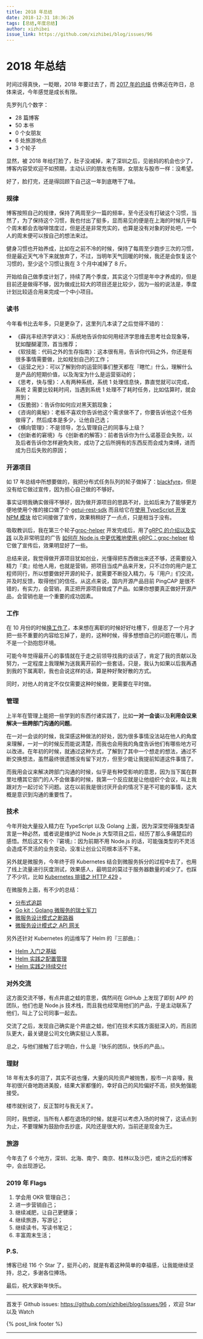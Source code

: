 ```yaml
---
title: 2018 年总结
date: 2018-12-31 18:36:26
tags: [总结,年度总结]
author: xizhibei
issue_link: https://github.com/xizhibei/blog/issues/96
---
```

# 2018 年总结

<!-- en_title: summary-of-2018 -->

时间过得真快，一眨眼，2018 年要过去了，而 [2017 年的总结](https://github.com/xizhibei/blog/issues/66) 仿佛近在昨日，总体来说，今年感觉是成长有限。

先罗列几个数字：

-   28 篇博客
-   50 本书
-   0 个女朋友
-   6 处旅游地点
-   3 个轮子

显然，被 2018 年给打脸了，肚子没减掉，来了深圳之后，见爸妈的机会也少了，博客内容受欢迎不如预期，主动认识的朋友也有限，女朋友与股市一样：没希望。

好了，脸打完，还是得回顾下自己这一年到底瞎干了啥。

<!-- more -->

### 规律

博客按照自己的规律，保持了两周至少一篇的频率，至今还没有打破这个习惯，当然了，为了保持这个习惯，我也付出了挺多，显而易见的便是在上海的时候几乎每个周末都会去咖啡馆度过，但是还是非常充实的，也算是没有对象的好处吧，一个人的周末便可以按自己的想法来过。

健身习惯也开始养成，比如在之前不冷的时候，保持了每周至少跑步三次的习惯，但是最近天气冷下来就放弃了，不过，当明年天气回暖的时候，我还是会恢复这个习惯的，至少这个习惯让我在 3 个月中减掉了 8 斤。

开始给自己做季度计划了，持续了两个季度，其实这个习惯是年中才养成的，但是目前还是做得不够，因为做成比较大的项目还是比较少，因为一般的说法是，季度计划比较适合用来完成一个中小项目。

### 读书

今年看书比去年多，只是更杂了，这里列几本读了之后觉得不错的：

-   《薛兆丰经济学讲义》：系统地告诉你如何用经济学思维去思考社会现象等，犹如醍醐灌顶，首当推荐；
-   《软技能：代码之外的生存指南》：这本很有用，告诉你代码之外，你还是有很多事情需要做，比如规划自己的工作；
-   《运营之光》：可以了解到你的运营同事们整天都在『瞎忙』什么，理解什么是产品的短期价值，以及淘宝为什么是运营驱动的；
-   《思考，快与慢》：人有两种系统，系统 1 处理信息快，靠直觉就可以完成，系统 2 需要比较耗时间，当遇到系统 1 处理不了耗时任务，比如估算时，就会用到；
-   《反脆弱》：告诉你如何应对黑天鹅现象；
-   《咨询的奥秘》：老板不喜欢你告诉他这个需求做不了，你要告诉他这个任务做得了，然后成本是多少，让他自己选；
-   《横向管理》：不是领导，怎么管理自己的同事与上级？
-   《创新者的窘境》与《创新者的解答》：前者告诉你为什么诺基亚会失败，以及后者告诉你怎样避免失败，成功了之后所拥有的东西反而会成为束缚，进而成为日后失败的原因；

### 开源项目

如 17 年总结中所想要做的，我把分布式任务队列的轮子做掉了：[blackfyre](https://github.com/xizhibei/blackfyre)，但是没有给它做过宣传，因为担心自己做的不够好。

事实证明我确实做得不够好，因为做开源项目的思路不对，比如后来为了能够更方便地使用个推的接口做了个 [getui-rest-sdk](https://github.com/xizhibei/getui-rest-sdk) 而且给它在[使用 TypeScript 开发 NPM 模块](https://github.com/xizhibei/blog/issues/68) 给它间接做了宣传，效果稍稍好了一点点，只是相当于没有。

吸取教训后，我在第三个轮子[grpc-helper](https://github.com/xizhibei/grpc-helper) 开发完成后，用了[gRPC 的介绍以及实践](https://github.com/xizhibei/blog/issues/84) 以及非常明显的广告 [如何在 Node.js 中更优雅地使用 gRPC：grpc-helper](https://github.com/xizhibei/blog/issues/86) 给它做了宣传后，效果明显好了一些。

总结来说，我觉得做开源项目犹如创业，光懂得把东西做出来还不够，还需要投入精力『卖』给他人用，也就是营销，把项目当成产品来开发，只不过你的用户是工程师同行，所以想要做好开源的轮子，就需要不断投入精力，与『用户』们交流，并及时反馈，取得他们的信任。从这点来说，国内开源产品目前 PingCAP 是很不错的，有实力，会营销，真正把开源项目做成了产品。如果你想要真正做好开源产品，会营销也是一个重要的成功因素。

### 工作

在 10 月份的时候[换工作了](https://github.com/xizhibei/blog/issues/92)，本来想在离职的时候好好吐槽下，但是忍了一个月才把一些不重要的内容给忘掉了，是的，这种时候，得多想想自己的问题在哪儿，而不是一个劲抱怨环境。

可能今年觉得最开心的事情就在于走之前领导找我的谈话了，肯定了我的贡献以及努力，一定程度上我理解为送我离开前的一些套话，只是，我认为如果以后我再遇到我的下属离职，我也会说这样的话，算是种好聚好散的方式。

同时，对他人的肯定不仅仅需要这种时候做，更需要在平时做。

### 管理

上半年在管理上能把一些学到的东西付诸实践了，比如**一对一会谈**以及**利用会议来解决一些跨部门沟通的问题**。

在一对一会谈的时候，我深感这种做法的好处，因为很多事情没法站在他人的角度来理解，一对一的时候反而能说清楚，而我也会用我的角度告诉他们有哪些地方可以改进。在年初的时候，就通过这种方式，了解到了其中一个想走的想法，通过不断交换想法，虽然最终很遗憾没有留下对方，但至少能让我提前知道这件事情了。

而我用会议来解决跨部门沟通的时候，似乎是有种受影响的意思，因为当下属在群里吐槽其它部门的人不会做事的时候，我第一个反应就是让他组织个会议，叫上我跟对方一起讨论下问题。这在以前我是很讨厌开会的情况下是不可能的事情，这大概是意识到沟通的重要性了。

### 技术

今年开始大量投入精力在 TypeScript 以及 Golang 上面，因为深深觉得强类型语言是一种必然，或者说是维护过 Node.js 大型项目之后，经历了那么多痛楚后的感悟。然后这又有个『窘境』：因为前期不用 Node.js 的话，可能强类型的不灵活会造成不灵活的业务变动，没准让创业公司根本活不下来。

另外就是微服务，今年终于将 Kubernetes 结合到微服务拆分的过程中去了，也用了线上流量进行灰度测试，效果感人，最明显的莫过于服务器数量的减少了。也踩了不少坑，比如 [Kubernetes 排错之 HTTP 429](https://github.com/xizhibei/blog/issues/72) 。

在微服务上面，有不少的总结：

-   [分布式追踪](https://github.com/xizhibei/blog/issues/74)
-   [Go kit：Golang 微服务的瑞士军刀](https://github.com/xizhibei/blog/issues/78)
-   [微服务设计模式之断路器](https://github.com/xizhibei/blog/issues/78)
-   [微服务设计模式之 API 网关](https://github.com/xizhibei/blog/issues/82)

另外还针对 Kubernetes 的运维写了 Helm 的『三部曲』：

-   [Helm 入门之基础](https://github.com/xizhibei/blog/issues/89)
-   [Helm 实践之配置管理](https://github.com/xizhibei/blog/issues/90)
-   [Helm 实践之持续交付](https://github.com/xizhibei/blog/issues/91)

### 对外交流

这方面交流不够，有点井底之蛙的意思，偶然间在 GitHub 上发现了即刻 APP 的团队，他们也是 Node.js 技术栈，而且我也经常用他们的产品，于是主动联系了他们，叫上了公司同事一起去。

交流了之后，发现自己确实是个井底之蛙，他们在技术实践方面挺深入的，而且团队更大，最关键是公司文化确实挺让人羡慕。

总之，与他们接触了后才明白，什么是『快乐的团队，快乐的产品』。

### 理财

18 年有太多的泪了，其实不说也懂，大量的风险资产被抛售，股市一片哀嚎，我年初很兴奋地跑进美股，结果大家都懂的，幸好自己的风险偏好不高，损失勉强能接受。

楼市就别说了，反正暂时与我无关了。

同时，我想说，当所有人都在退场的时候，就是可以考虑入场的时候了，这话点到为止，不要理解为鼓励你去抄底，风险还是很大的，当前还是现金为王。

### 旅游

今年去了 6 个地方，深圳、北海、南宁、南京、桂林以及沙巴，或许之后的博客中，会出现游记。

### 2019 年 Flags

1.  学会用 OKR 管理自己；
2.  进一步营销自己；
3.  继续减肥，让自己更健康；
4.  继续旅游，写游记；
5.  继续读书，写读书笔记；
6.  丰富周末生活；

### P.S.

博客已经 116 个 Star 了，挺开心的，就是有着这种简单的幸福感，让我能继续坚持，总之，多谢各位捧场。

最后，祝大家新年快乐。


***
首发于 Github issues: https://github.com/xizhibei/blog/issues/96 ，欢迎 Star 以及 Watch

{% post_link footer %}
***
